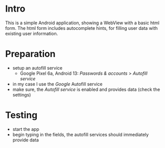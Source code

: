 # Intro
This is a simple Android application, showing a WebView with a basic html form. 
The html form includes autocomplete hints, for filling user data with existing 
user information. 


# Preparation
- setup an autofill service
  - Google Pixel 6a, Android 13: _Passwords & accounts_ > _Autofill service_
- in my case I use the _Google_ Autofill service
- make sure, the _Autofill service_ is enabled and provides data (check the settings)


# Testing
- start the app
- begin typing in the fields, the autofill services should immediately provide data